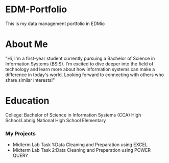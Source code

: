# EDM-Portfolio
This is my data management portfolio in EDMio
# About Me
"Hi, I'm a first-year student currently pursuing a Bachelor of Science in Information Systems (BSIS). I'm excited to dive deeper into the field of technology and learn more about how information systems can make a difference in today's world. Looking forward to connecting with others who share similar interests!"
# Education
College: Bachelor of Science in Information Systems (CCA)
High School:Labnig National High School
Elementary
### My Projects
- Midterm Lab Task 1:Data Cleaning and Preparation using EXCEL
- Midterm Lab Task 2:Data Cleaning and Preparation using POWER QUERY
